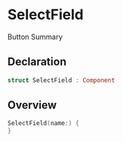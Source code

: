 # SelectField

Button Summary

## Declaration

```swift
struct SelectField : Component
```

## Overview

```swift
SelectField(name:) {
}
```
